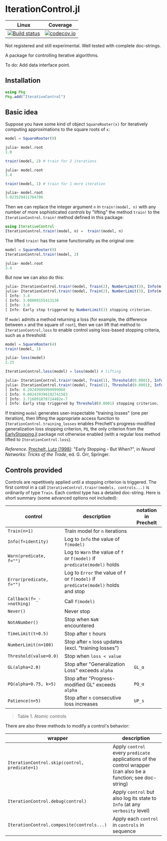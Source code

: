 # IterationControl.jl

| Linux | Coverage |
| :-----------: | :------: |
| [![Build status](https://github.com/ablaom/IterationControl.jl/workflows/CI/badge.svg)](https://github.com/ablaom/IterationControl.jl/actions)| [![codecov.io](http://codecov.io/github/ablaom/IterationControl.jl/coverage.svg?branch=master)](http://codecov.io/github/ablaom/IterationControl.jl?branch=master) |

Not registered and still experimental.
Well tested with complete doc-strings.

A package for controlling iterative algorithms.

To do: Add data interface point.


## Installation

```julia
using Pkg
Pkg.add("IterativeControl")
```

## Basic idea

Suppose you have some kind of object `SquareRooter(x)` for
iteratively computing approximations to the square roots of `x`:

```julia
model = SquareRooter(9)

julia> model.root
1.0

train!(model, 2) # train for 2 iterations

julia> model.root
3.4

train!(model, 1) # train for 1 more iteration

julia> model.root
3.023529411764706
```

Then we can replace the integer argument `n` in `train!(model, n)`
with any number of more sophisticated *controls* by "lifting" the
method `train!` to the `IterationControl.train!` method defined in
this package:

```julia
using IterativeControl
IterationControl.train!(model, n) =  train!(model, n)
```
The lifted `train!` has the same functionality as the original one:

```julia
model = SquareRooter(9)
IterationControl.train!(model, 2)

julia> model.root
3.4
```
But now we can also do this:

```julia
julia> IterationControl.train!(model, Train(2), NumberLimit(3), Info(m->m.root));
julia> IterationControl.train!(model, Train(2), NumberLimit(3), Info(m->m.root));
[ Info: 3.4
[ Info: 3.00009155413138
[ Info: 3.0
[ Info: Early stop triggered by NumberLimit(3) stopping criterion.
```

If `model` admits a method returning a loss (for example, the
difference between `x` and the square of `root`), then we can lift
that method to `IterationControl.loss` to enable control using
loss-based stopping criteria, such as a threshold:

```julia
model = SquareRooter(4)
train!(model, 1)

julia> loss(model)
2.25

IterationControl.loss(model) = loss(model) # lifting

julia> IterationControl.train!(model, Train(1), Threshold(0.0001), Info(loss));
julia> IterationControl.train!(model, Train(1), Threshold(0.0001), Info(loss));
[ Info: 0.20249999999999968
[ Info: 0.002439396192741583
[ Info: 3.716891878724482e-7
[ Info: Early stop triggered by Threshold(0.0001) stopping criterion.
```

If training `model` generates user-inspectable "training losses" (one
per iteration), then lifting the appropriate access function to
`IterationControl.training_losses` enables Prechelt's
progress-modified generalization loss stopping criterion, `PQ`, the
only criterion from the
[EarlyStopping.jl](https://github.com/ablaom/EarlyStopping.jl) package
not otherwise enabled (with a regular loss method lifted to
`IterationControl.loss`).

*Reference.* [Prechelt, Lutz
 (1998)](https://link.springer.com/chapter/10.1007%2F3-540-49430-8_3):
 "Early Stopping - But When?", in *Neural Networks: Tricks of the
 Trade*, ed. G. Orr, Springer.

     
## Controls provided

Controls are repetitively applied until a stopping criterion is
triggered. The first control in a call
`IterativeControl.train!(models, controls...)` is ordinarily of type
`Train`. Each control type has a detailed doc-string. Here is short
summary (some advanced options not included):

control                 | description                                                               | notation in Prechelt
------------------------|---------------------------------------------------------------------------|---------------------
`Train(n=1)`            | Train model for `n` iterations                                            |
`Info(f=identity)`      | Log to `Info` the value of `f(model)`                                     |
`Warn(predicate, f="")` | Log to `Warn` the value of `f` or `f(model)` if `predicate(model)` holds  |
`Error(predicate, f="")`| Log to `Error` the value of `f` or `f(model)` if `predicate(model)` holds and stop |
`Callback(f=_->nothing)`| Call `f(model)`
`Never()`               | Never stop                                                                |
`NotANumber()`          | Stop when `NaN` encountered                                               |
`TimeLimit(t=0.5)`      | Stop after `t` hours                                                      |
`NumberLimit(n=100)`    | Stop after `n` loss updates (excl. "training losses")                     |
`Threshold(value=0.0)`  | Stop when `loss < value`                                                  |
`GL(alpha=2.0)`         | Stop after "Generalization Loss" exceeds `alpha`                          | ``GL_α``
`PQ(alpha=0.75, k=5)`   | Stop after "Progress-modified GL" exceeds `alpha`                         | ``PQ_α``
`Patience(n=5)`         | Stop after `n` consecutive loss increases                                 | ``UP_s``
   
> Table 1. Atomic controls

There are also three methods to modify a control's behavior:

wrapper                                            | description
---------------------------------------------------|-------------------------------------------------------------------------
`IterationControl.skip(control, predicate=1)`      | Apply `control` every `predicate` applications of the control wrapper (can also be a function; see doc-string)
`IterationControl.debug(control)`                  | Apply `control` but also log its state to `Info` (at any `verbosity` level)
`IterationControl.composite(controls...)`          | Apply each `control` in `controls` in sequence
